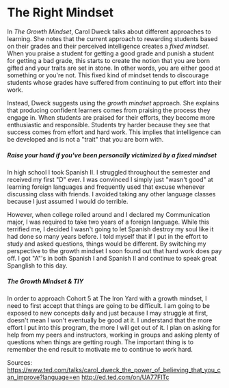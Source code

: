 # The Right Mindset

In _The Growth Mindset_, Carol Dweck talks about different approaches to learning. She notes that the current approach to rewarding students based on their grades and their perceived intelligence creates a _fixed mindset_. When you praise a student for getting a good grade and punish a student for getting a bad grade, this starts to create the notion that you are born gifted and your traits are set in stone. In other words, you are either good at something or you're not. This fixed kind of mindset tends to discourage students whose grades have suffered from continuing to put effort into their work.

Instead, Dweck suggests using the _growth mindset_ approach. She explains that producing confident learners comes from praising the process they engage in. When students are praised for their efforts, they become more enthusiastic and responsible. Students try harder because they see that success comes from effort and hard work. This implies that intelligence can be developed and is not a "trait" that you are born with.

##### Raise your hand if you've been personally victimized by a fixed mindset
In high school I took Spanish II. I struggled throughout the semester and received my first "D" ever. I was convinced I simply just "wasn't good" at learning foreign languages and frequently used that excuse whenever discussing class with friends. I avoided taking any other language classes because I just assumed I would do terrible.

However, when college rolled around and I declared my Communication major, I was required to take two years of a foreign language. While this terrified me, I decided I wasn't going to let Spanish destroy my soul like it had done so many years before. I told myself that if I put in the effort to study and asked questions, things would be different. By switching my perspective to the growth mindset I soon found out that hard work does pay off. I got "A"'s in both Spanish I and Spanish II and continue to speak great Spanglish to this day.

##### The Growth Mindset & TIY
In order to approach Cohort 5 at The Iron Yard with a growth mindset, I need to first accept that things are going to be difficult. I am going to be exposed to new concepts daily and just because I may struggle at first, doesn't mean I won't eventually be good at it. I understand that the more effort I put into this program, the more I will get out of it. I plan on asking for help from my peers and instructors, working in groups and asking plenty of questions when things are getting rough. The important thing is to remember the end result to motivate me to continue to work hard.

Sources:
https://www.ted.com/talks/carol_dweck_the_power_of_believing_that_you_can_improve?language=en
http://ed.ted.com/on/UA77FlTc
